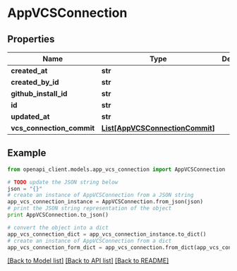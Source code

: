 # AppVCSConnection


## Properties

Name | Type | Description | Notes
------------ | ------------- | ------------- | -------------
**created_at** | **str** |  | [optional] 
**created_by_id** | **str** |  | [optional] 
**github_install_id** | **str** |  | [optional] 
**id** | **str** |  | [optional] 
**updated_at** | **str** |  | [optional] 
**vcs_connection_commit** | [**List[AppVCSConnectionCommit]**](AppVCSConnectionCommit.md) |  | [optional] 

## Example

```python
from openapi_client.models.app_vcs_connection import AppVCSConnection

# TODO update the JSON string below
json = "{}"
# create an instance of AppVCSConnection from a JSON string
app_vcs_connection_instance = AppVCSConnection.from_json(json)
# print the JSON string representation of the object
print AppVCSConnection.to_json()

# convert the object into a dict
app_vcs_connection_dict = app_vcs_connection_instance.to_dict()
# create an instance of AppVCSConnection from a dict
app_vcs_connection_form_dict = app_vcs_connection.from_dict(app_vcs_connection_dict)
```
[[Back to Model list]](../README.md#documentation-for-models) [[Back to API list]](../README.md#documentation-for-api-endpoints) [[Back to README]](../README.md)



